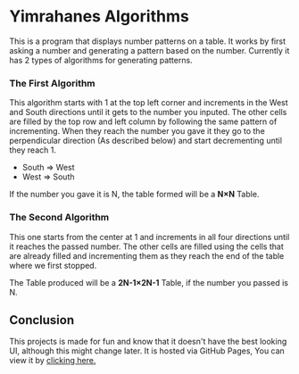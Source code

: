 # Yimrahanes Algorithms
This is a program that displays number patterns on a table.
It works by first asking a number and generating a pattern based on the number.
Currently it has 2 types of algorithms for generating patterns.

### The First Algorithm
This algorithm starts with 1 at the top left corner and increments in the West and South directions until it gets to the number you inputed.
The other cells are filled by the top row and left column by following the same pattern of incrementing.
When they reach the number you gave it they go to the perpendicular direction (As described below) and start decrementing until they reach 1.
- South => West
- West => South

If the number you gave it is N, the table formed will be a **N×N** Table.

### The Second Algorithm
This one starts from the center at 1 and increments in all four directions until it reaches the passed number.
The other cells are filled using the cells that are already filled and incrementing them as they reach the end of the table where we first stopped.

The Table produced will be a **2N-1×2N-1** Table, if the number you passed is N.

## Conclusion
This projects is made for fun and know that it doesn't have the best looking UI, although this might change later. It is hosted via GitHub Pages,
You can view it by [clicking here.](https://sm-harun.github.io/Yimrahanes-algorithms/)
